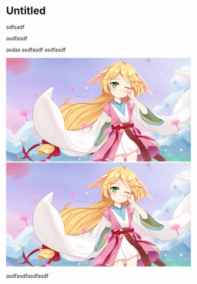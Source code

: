 # Untitled

sdfsadf

asdfasdf

asdas asdfasdf asdfasdf

![aa](../.gitbook/assets/a37cfca392c861061a8a65042ab4ef2a.jpg) ![aa](../.gitbook/assets/a37cfca392c861061a8a65042ab4ef2a.jpg)

asdfasdfasdfasdf

